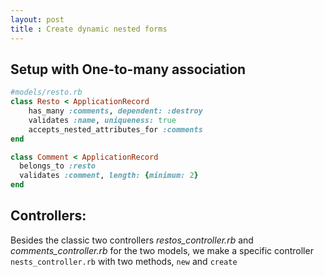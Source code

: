 ```yaml
---
layout: post
title : Create dynamic nested forms
---
```


## Setup with One-to-many association

```ruby
#models/resto.rb
class Resto < ApplicationRecord
    has_many :comments, dependent: :destroy
    validates :name, uniqueness: true
    accepts_nested_attributes_for :comments 
end

class Comment < ApplicationRecord
  belongs_to :resto
  validates :comment, length: {minimum: 2}
end
```
## Controllers:
Besides the classic two controllers *restos_controller.rb* and *comments_controller.rb* for the two models, we make a specific controller `nests_controller.rb` with two methods, `new` and `create`
```ruby

```
